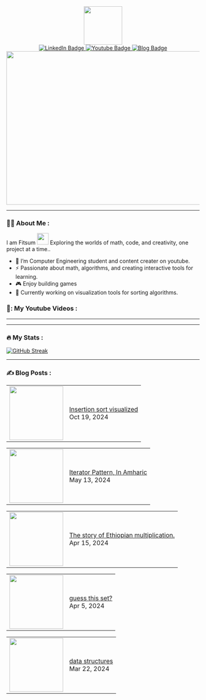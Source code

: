 <div id="header" align="center">
  <img src="https://i.giphy.com/media/v1.Y2lkPTc5MGI3NjExMThjdXB1MXJ5M2hxZHA4aHpyaHFsdGw4YXF4Nm81MmZhcW9tYWFzdyZlcD12MV9pbnRlcm5hbF9naWZfYnlfaWQmY3Q9cw/QX7nMrAHVN0FFD7EtK/giphy.gif" width="100"/>
   <div id="badges">
     <a href="linkedin.com/in/fit-s-u-m">
       <img src="https://img.shields.io/badge/LinkedIn-blue?style=for-the-badge&logo=linkedin&logoColor=white" alt="LinkedIn Badge"/>
     </a>
     <a href="youtube.com/@Nehemiah-zm1ip">
       <img src="https://img.shields.io/badge/YouTube-red?style=for-the-badge&logo=youtube&logoColor=white" alt="Youtube Badge"/>
     </a>
     <a href="fit-s-u-m.github.io">
       <img src="https://img.shields.io/badge/Blog-black?style=for-the-badge" alt="Blog Badge"/>
     </a>
   </div>
   <div align="center">
  <img src="https://i.giphy.com/media/v1.Y2lkPTc5MGI3NjExcXd4aHRhZWlkYXZjNzd0cXU4dnl2bnZ1YXE0YWx2Mm5mZGZ6amlvZSZlcD12MV9pbnRlcm5hbF9naWZfYnlfaWQmY3Q9Zw/SWoSkN6DxTszqIKEqv/giphy.gif" width="700" height="400"/>
</div>
</div>

---


### :technologist: About Me :


I am Fitsum <img src="https://media.giphy.com/media/WUlplcMpOCEmTGBtBW/giphy.gif" width="30"> Exploring the worlds of math, code, and creativity, one project at a time..

- :telescope: I’m Computer Engineering student and content creater on youtube.
- :zap: Passionate about math, algorithms, and creating interactive tools for learning.
- :video_game: Enjoy building games
- :seedling: Currently working on visualization tools for sorting algorithms.
  
### 🎥: My Youtube Videos :
---
<!-- YOUTUBE:START -->
<!-- YOUTUBE:END -->
---

### :fire: My Stats :
[![GitHub Streak](https://github-readme-streak-stats.herokuapp.com?user=fit-s-u-m&theme=dayfox)](https://git.io/streak-stats)

---

### :writing_hand: Blog Posts :
<!-- BLOG-POST-LIST:START --><table><tr><td><a href="https://www.youtube.com/watch?v=UC406o5hHOU"><img width="140px" src="http://img.youtube.com/vi/UC406o5hHOU/maxresdefault.jpg"></a></td>
<td><a href="https://www.youtube.com/watch?v=UC406o5hHOU">Insertion sort visualized</a><br/>Oct 19, 2024</td></tr></table>
<table><tr><td><a href="https://www.youtube.com/watch?v=USq1NnfhV2Y"><img width="140px" src="http://img.youtube.com/vi/USq1NnfhV2Y/maxresdefault.jpg"></a></td>
<td><a href="https://www.youtube.com/watch?v=USq1NnfhV2Y">Iterator Pattern, In Amharic</a><br/>May 13, 2024</td></tr></table>
<table><tr><td><a href="https://www.youtube.com/watch?v=y5sdg_IRYqc"><img width="140px" src="http://img.youtube.com/vi/y5sdg_IRYqc/maxresdefault.jpg"></a></td>
<td><a href="https://www.youtube.com/watch?v=y5sdg_IRYqc">The story of Ethiopian multiplication.</a><br/>Apr 15, 2024</td></tr></table>
<table><tr><td><a href="https://www.youtube.com/watch?v=8NvueNKbQiY"><img width="140px" src="http://img.youtube.com/vi/8NvueNKbQiY/maxresdefault.jpg"></a></td>
<td><a href="https://www.youtube.com/watch?v=8NvueNKbQiY">guess this set?</a><br/>Apr 5, 2024</td></tr></table>
<table><tr><td><a href="https://www.youtube.com/watch?v=I6zMjpxpUXs"><img width="140px" src="http://img.youtube.com/vi/I6zMjpxpUXs/maxresdefault.jpg"></a></td>
<td><a href="https://www.youtube.com/watch?v=I6zMjpxpUXs">data structures</a><br/>Mar 22, 2024</td></tr></table>
<!-- BLOG-POST-LIST:END -->
